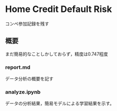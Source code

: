 # Home Credit Default Risk

コンペ参加記録を残す

## 概要

まだ簡易的なことしかしておらず，精度は0.747程度

### report.md

データ分析の概要を記す

### analyze.ipynb

データの分析結果，簡易モデルによる学習結果を示す。


